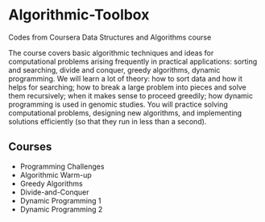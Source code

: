 # Algorithmic-Toolbox
Codes from Coursera Data Structures and Algorithms course

The course covers basic algorithmic techniques and ideas for computational problems arising frequently in practical applications: sorting and searching, divide and conquer, greedy algorithms, dynamic programming. We will learn a lot of theory: how to sort data and how it helps for searching; how to break a large problem into pieces and solve them recursively; when it makes sense to proceed greedily; how dynamic programming is used in genomic studies. You will practice solving computational problems, designing new algorithms, and implementing solutions efficiently (so that they run in less than a second).

## Courses

* Programming Challenges
* Algorithmic Warm-up
* Greedy Algorithms
* Divide-and-Conquer
* Dynamic Programming 1
* Dynamic Programming 2
